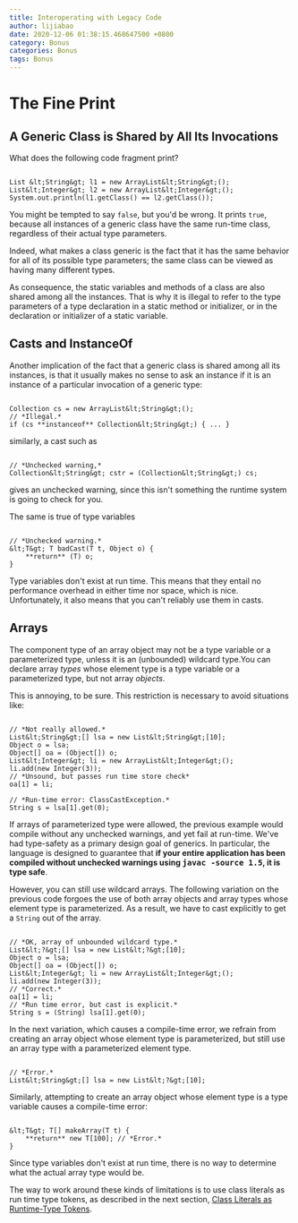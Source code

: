 ```yaml
---
title: Interoperating with Legacy Code
author: lijiabao
date: 2020-12-06 01:38:15.468647500 +0800
category: Bonus
categories: Bonus
tags: Bonus
---
```


# The Fine Print

## A Generic Class is Shared by All Its Invocations

What does the following code fragment print?

```

List &lt;String&gt; l1 = new ArrayList&lt;String&gt;();
List&lt;Integer&gt; l2 = new ArrayList&lt;Integer&gt;();
System.out.println(l1.getClass() == l2.getClass());

```

You might be tempted to say `false`, but you'd be wrong. It prints `true`, because all instances of a generic class have the same run-time class, regardless of their actual type parameters.

Indeed, what makes a class generic is the fact that it has the same behavior for all of its possible type parameters; the same class can be viewed as having many different types.

As consequence, the static variables and methods of a class are also shared among all the instances. That is why it is illegal to refer to the type parameters of a type declaration in a static method or initializer, or in the declaration or initializer of a static variable.

## Casts and InstanceOf

Another implication of the fact that a generic class is shared among all its instances, is that it usually makes no sense to ask an instance if it is an instance of a particular invocation of a generic type:

```

Collection cs = new ArrayList&lt;String&gt;();
// *Illegal.*
if (cs **instanceof** Collection&lt;String&gt;) { ... }

```

similarly, a cast such as

```

// *Unchecked warning,*
Collection&lt;String&gt; cstr = (Collection&lt;String&gt;) cs;

```

gives an unchecked warning, since this isn't something the runtime system is going to check for you.

The same is true of type variables

```

// *Unchecked warning.* 
&lt;T&gt; T badCast(T t, Object o) {
    **return** (T) o;
}

```

Type variables don't exist at run time. This means that they entail no performance overhead in either time nor space, which is nice. Unfortunately, it also means that you can't reliably use them in casts.

## Arrays

The component type of an array object may not be a type variable or a parameterized type, unless it is an (unbounded) wildcard type.You can declare array *types* whose element type is a type variable or a parameterized type, but not array *objects*.

This is annoying, to be sure. This restriction is necessary to avoid situations like:

```

// *Not really allowed.*
List&lt;String&gt;[] lsa = new List&lt;String&gt;[10];
Object o = lsa;
Object[] oa = (Object[]) o;
List&lt;Integer&gt; li = new ArrayList&lt;Integer&gt;();
li.add(new Integer(3));
// *Unsound, but passes run time store check*
oa[1] = li;

// *Run-time error: ClassCastException.*
String s = lsa[1].get(0);

```

If arrays of parameterized type were allowed, the previous example would compile without any unchecked warnings, and yet fail at run-time. We've had type-safety as a primary design goal of generics. In particular, the language is designed to guarantee that **if your entire application has been compiled without unchecked warnings using <tt>javac -source 1.5</tt>, it is type safe**.

However, you can still use wildcard arrays. The following variation on the previous code forgoes the use of both array objects and array types whose element type is parameterized. As a result, we have to cast explicitly to get a `String` out of the array.

```

// *OK, array of unbounded wildcard type.*
List&lt;?&gt;[] lsa = new List&lt;?&gt;[10];
Object o = lsa;
Object[] oa = (Object[]) o;
List&lt;Integer&gt; li = new ArrayList&lt;Integer&gt;();
li.add(new Integer(3));
// *Correct.*
oa[1] = li;
// *Run time error, but cast is explicit.*
String s = (String) lsa[1].get(0);

```

In the next variation, which causes a compile-time error, we refrain from creating an array object whose element type is parameterized, but still use an array type with a parameterized element type.

```

// *Error.*
List&lt;String&gt;[] lsa = new List&lt;?&gt;[10];

```

Similarly, attempting to create an array object whose element type is a type variable causes a compile-time error:

```

&lt;T&gt; T[] makeArray(T t) {
    **return** new T[100]; // *Error.*
}

```

Since type variables don't exist at run time, there is no way to determine what the actual array type would be.

The way to work around these kinds of limitations is to use class literals as run time type tokens, as described in the next section, 
[Class Literals as Runtime-Type Tokens](literals.html).
